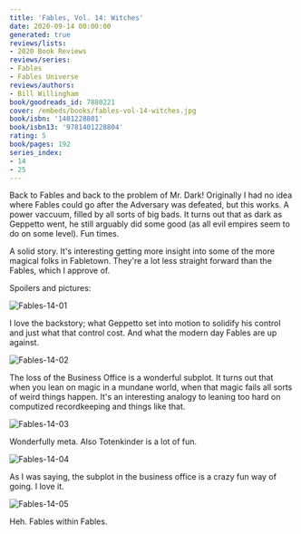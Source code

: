 ```yaml
---
title: 'Fables, Vol. 14: Witches'
date: 2020-09-14 00:00:00
generated: true
reviews/lists:
- 2020 Book Reviews
reviews/series:
- Fables
- Fables Universe
reviews/authors:
- Bill Willingham
book/goodreads_id: 7880221
cover: /embeds/books/fables-vol-14-witches.jpg
book/isbn: '1401228801'
book/isbn13: '9781401228804'
rating: 5
book/pages: 192
series_index:
- 14
- 25
---
```

Back to Fables and back to the problem of Mr. Dark! Originally I had no idea where Fables could go after the Adversary was defeated, but this works. A power vaccuum, filled by all sorts of big bads. It turns out that as dark as Geppetto went, he still arguably did some good (as all evil empires seem to do on some level). Fun times.  

A solid story. It's interesting getting more insight into some of the more magical folks in Fabletown. They're a lot less straight forward than the Fables, which I approve of.  

<!--more-->

Spoilers and pictures:  

![Fables-14-01](/embeds/books/attachments/fables-14-01.jpg)  

I love the backstory; what Geppetto set into motion to solidify his control and just what that control cost. And what the modern day Fables are up against.  

![Fables-14-02](/embeds/books/attachments/fables-14-02.jpg)  

The loss of the Business Office is a wonderful subplot. It turns out that when you lean on magic in a mundane world, when that magic fails all sorts of weird things happen. It's an interesting analogy to leaning too hard on computized recordkeeping and things like that.  

![Fables-14-03](/embeds/books/attachments/fables-14-03.jpg)  

Wonderfully meta. Also Totenkinder is a lot of fun.  

![Fables-14-04](/embeds/books/attachments/fables-14-04.jpg)  

As I was saying, the subplot in the business office is a crazy fun way of going. I love it.  

![Fables-14-05](/embeds/books/attachments/fables-14-05.jpg)  

Heh. Fables within Fables.